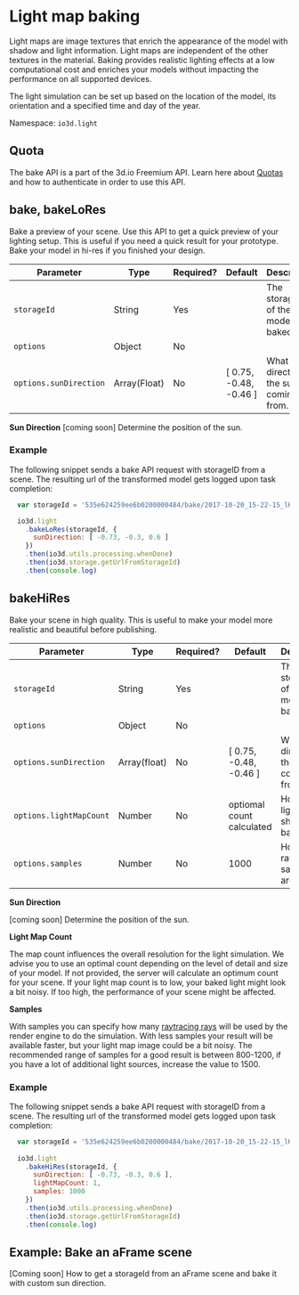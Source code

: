 # Light map baking

Light maps are image textures that enrich the appearance of the model with shadow and light information. Light maps are independent of the other textures in the material.
Baking provides realistic lighting effects at a low computational cost and enriches your models without impacting the performance on all supported devices.

The light simulation can be set up based on the location of the model, its orientation and a specified time and day of the year.

Namespace: `io3d.light`

## Quota

The bake API is a part of the 3d.io Freemium API. Learn here about [Quotas](https://3d.io/docs/api/1/authentication.html)
and how to authenticate in order to use this API.

## bake, bakeLoRes

Bake a preview of your scene. Use this API to get a quick preview of your lighting setup. This is useful if you need a quick result for your prototype. Bake your model in hi-res if you finished your design. 

| Parameter | Type | Required? | Default | Description |
| --- | --- | --- | --- | --- |
| `storageId` | String | Yes | | The storageId of the model to be baked. |
| `options` | Object | No | | |
| `options.sunDirection`  | Array(Float) | No | [ 0.75, -0.48, -0.46 ] | What direction the sun is coming from. |

**Sun Direction**
[coming soon] Determine the position of the sun.

### Example

The following snippet sends a bake API request with storageID from a scene. The resulting url of the transformed model gets logged upon task completion:

```javascript
  var storageId = '535e624259ee6b0200000484/bake/2017-10-20_15-22-15_lKCBcz/lighting.gz.data3d.buffer'

  io3d.light
    .bakeLoRes(storageId, {
      sunDirection: [ -0.73, -0.3, 0.6 ]
    })
    .then(io3d.utils.processing.whenDone)
    .then(io3d.storage.getUrlFromStorageId)
    .then(console.log)
```

## bakeHiRes

Bake your scene in high quality. This is useful to make your model more realistic and beautiful before publishing.

| Parameter | Type | Required? | Default | Description |
| --- | --- | --- | --- | --- |
| `storageId` | String | Yes | | The storageId of the model to be baked. |
| `options` | Object | No | | |
| `options.sunDirection`  | Array(float) | No | [ 0.75, -0.48, -0.46 ] | What direction the sun is coming from. |
| `options.lightMapCount`  | Number | No | optiomal count calculated | How many light maps should be baked. |
| `options.samples`  | Number | No | 1000 | How many raytracing samples are used. |

**Sun Direction**

[coming soon] Determine the position of the sun.

**Light Map Count**

The map count influences the overall resolution for the light simulation. We advise you to use an optimal count depending on the level of detail and size of your model. If not provided, the server will calculate an optimum count for your scene. If your light map count is to low, your baked light might look a bit noisy. If too high, the performance of your scene might be affected.

**Samples**

With samples you can specify how many [raytracing rays](https://en.wikipedia.org/wiki/Ray_tracing_(graphics)) will be used by the render engine to do the simulation. With less samples your result will be available faster, but your light map image could be a bit noisy. The recommended range of samples for a good result is between 800-1200, if you have a lot of additional light sources, increase the value to 1500.

### Example

The following snippet sends a bake API request with storageID from a scene. The resulting url of the transformed model gets logged upon task completion:

```javascript
  var storageId = '535e624259ee6b0200000484/bake/2017-10-20_15-22-15_lKCBcz/lighting.gz.data3d.buffer'
  
  io3d.light
    .bakeHiRes(storageId, { 
      sunDirection: [ -0.73, -0.3, 0.6 ],
      lightMapCount: 1,
      samples: 1000 
    })
    .then(io3d.utils.processing.whenDone)
    .then(io3d.storage.getUrlFromStorageId)
    .then(console.log)
```

## Example: Bake an aFrame scene

[Coming soon] How to get a storageId from an aFrame scene and bake it with custom sun direction.
